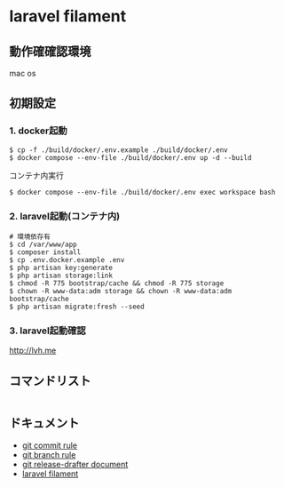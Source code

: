 # laravel filament

## 動作確確認環境
mac os

## 初期設定
### 1. docker起動
```shell
$ cp -f ./build/docker/.env.example ./build/docker/.env
$ docker compose --env-file ./build/docker/.env up -d --build
```
コンテナ内実行
```shell
$ docker compose --env-file ./build/docker/.env exec workspace bash
```

### 2. laravel起動(コンテナ内)
```shell
# 環境依存有
$ cd /var/www/app
$ composer install
$ cp .env.docker.example .env
$ php artisan key:generate
$ php artisan storage:link
$ chmod -R 775 bootstrap/cache && chmod -R 775 storage
$ chown -R www-data:adm storage && chown -R www-data:adm bootstrap/cache
$ php artisan migrate:fresh --seed
```

### 3. laravel起動確認
http://lvh.me

## コマンドリスト
```shell
```

## ドキュメント
- [git commit rule](./docs/markdown/git/commit.md)
- [git branch rule](./docs/markdown/git/branch.md)
- [git release-drafter document](./docs/markdown/git/release-drafter.md)
- [laravel filament](./docs/markdown/laravel/filament/index.md)